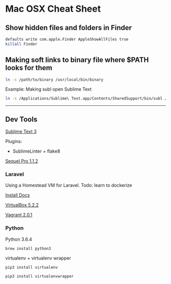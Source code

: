 # Mac OSX Cheat Sheet
## Show hidden files and folders in Finder

```bash
defaults write com.apple.Finder AppleShowAllFiles true
killall Finder
```

## Making soft links to binary file where $PATH looks for them

```bash
ln -s /path/to/binary /usr/local/bin/binary
```

Example: Making subl open Sublime Text
```bash
ln -s /Applications/Sublime\ Text.app/Contents/SharedSupport/bin/subl /usr/local/bin/subl
```

---
## Dev Tools
[Sublime Text 3](https://www.sublimetext.com/3)

Plugins:
- SublimeLinter + flake8

[Sequel Pro 1.1.2](https://sequelpro.com)

### Laravel

Using a Homestead VM for Laravel. Todo: learn to dockerize

[Install Docs](https://laravel.com/docs/5.5/homestead)

[VirtualBox 5.2.2](https://www.virtualbox.org/wiki/Downloads)

[Vagrant 2.0.1](https://www.vagrantup.com/downloads.html)

### Python

Python 3.6.4

`brew install python3`

virtualenv + virtualenv wrapper

`pip3 install virtualenv`

`pip3 install virtualenvwrapper`
